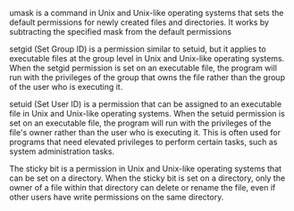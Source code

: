 umask is a command in Unix and Unix-like operating systems that sets the default permissions for newly created files and directories. It works by subtracting the specified mask from the default permissions

setgid (Set Group ID) is a permission similar to setuid, but it applies to executable files at the group level in Unix and Unix-like operating systems. When the setgid permission is set on an executable file, the program will run with the privileges of the group that owns the file rather than the group of the user who is executing it.

setuid (Set User ID) is a permission that can be assigned to an executable file in Unix and Unix-like operating systems. When the setuid permission is set on an executable file, the program will run with the privileges of the file's owner rather than the user who is executing it. This is often used for programs that need elevated privileges to perform certain tasks, such as system administration tasks.

The sticky bit is a permission in Unix and Unix-like operating systems that can be set on a directory. When the sticky bit is set on a directory, only the owner of a file within that directory can delete or rename the file, even if other users have write permissions on the same directory.
